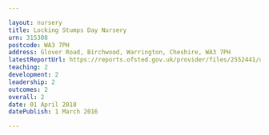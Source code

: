 ```yaml
---

layout: nursery
title: Locking Stumps Day Nursery
urn: 315308
postcode: WA3 7PH
address: Glover Road, Birchwood, Warrington, Cheshire, WA3 7PH
latestReportUrl: https://reports.ofsted.gov.uk/provider/files/2552441/urn/315308.pdf
teaching: 2
development: 2
leadership: 2
outcomes: 2
overall: 2
date: 01 April 2018 
datePublish: 1 March 2016

---
```

